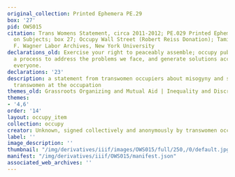 ```yaml
---
original_collection: Printed Ephemera PE.29
box: '27'
pid: OWS015
citation: Trans Womens Statement, circa 2011-2012; PE.029 Printed Ephemera Collection
  on Subjects; box 27; Occupy Wall Street (Robert Reiss Donation); Tamiment Library/Robert
  F. Wagner Labor Archives, New York University
declarations_old: Exercise your right to peaceably assemble; occupy public space;  create
  a process to address the problems we face, and generate solutions accessible to
  everyone.
declarations: '23'
description: a statement from transwomen occupiers about misogyny and sexism against
  transwomen at the occupation
themes_old: Grassroots Organizing and Mutual Aid | Inequality and Discrimination
themes:
- '4,6'
order: '14'
layout: occupy_item
collection: occupy
creator: Unknown, signed collectively and anonymously by transwomen occupiers
label: ''
image_description: ''
thumbnail: "/img/derivatives/iiif/images/OWS015/full/250,/0/default.jpg"
manifest: "/img/derivatives/iiif/OWS015/manifest.json"
associated_web_archives: ''
---
```


